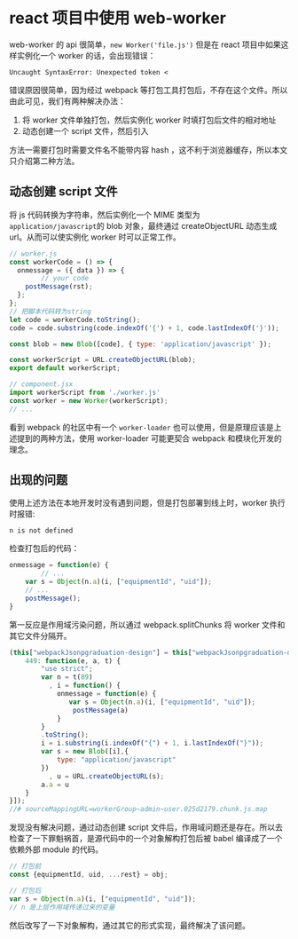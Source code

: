 # react 项目中使用 web-worker

web-worker 的 api 很简单，`new Worker('file.js')` 但是在 react 项目中如果这样实例化一个 worker 的话，会出现错误：

```
Uncaught SyntaxError: Unexpected token <
```

错误原因很简单，因为经过 webpack 等打包工具打包后，不存在这个文件。所以由此可见，我们有两种解决办法：

1. 将 worker 文件单独打包，然后实例化 worker 时填打包后文件的相对地址
2. 动态创建一个 script 文件，然后引入

方法一需要打包时需要文件名不能带内容 hash ，这不利于浏览器缓存，所以本文只介绍第二种方法。

## 动态创建 script 文件

将 js 代码转换为字符串，然后实例化一个 MIME 类型为 `application/javascript`的 blob 对象，最终通过 createObjectURL 动态生成 url。从而可以使实例化 worker 时可以正常工作。

```js
// worker.js
const workerCode = () => {
  onmessage = ({ data }) => {
		// your code
    postMessage(rst);
  };
};
// 把脚本代码转为string
let code = workerCode.toString();
code = code.substring(code.indexOf('{') + 1, code.lastIndexOf('}'));

const blob = new Blob([code], { type: 'application/javascript' });

const workerScript = URL.createObjectURL(blob);
export default workerScript;
```

```js
// component.jsx
import workerScript from './worker.js'
const worker = new Worker(workerScript);
// ...
```

看到 webpack 的社区中有一个 `worker-loader` 也可以使用，但是原理应该是上述提到的两种方法，使用 worker-loader 可能更契合 webpack 和模块化开发的理念。

## 出现的问题

使用上述方法在本地开发时没有遇到问题，但是打包部署到线上时，worker 执行时报错:

```
n is not defined
```

检查打包后的代码：

```js
onmessage = function(e) {
		// ...
    var s = Object(n.a)(i, ["equipmentId", "uid"]);
  	// ...
    postMessage();
}
```

第一反应是作用域污染问题，所以通过 webpack.splitChunks 将 worker 文件和其它文件分隔开。

```js
(this["webpackJsonpgraduation-design"] = this["webpackJsonpgraduation-design"] || []).push([[1], {
    449: function(e, a, t) {
        "use strict";
        var n = t(89)
          , i = function() {
            onmessage = function(e) {
               var s = Object(n.a)(i, ["equipmentId", "uid"]);
                postMessage(a)
            }
        }
        .toString();
        i = i.substring(i.indexOf("{") + 1, i.lastIndexOf("}"));
        var s = new Blob([i],{
            type: "application/javascript"
        })
          , u = URL.createObjectURL(s);
        a.a = u
    }
}]);
//# sourceMappingURL=workerGroup~admin~user.025d2179.chunk.js.map
```

发现没有解决问题，通过动态创建 script 文件后，作用域问题还是存在。所以去检查了一下罪魁祸首，是源代码中的一个对象解构打包后被 babel 编译成了一个依赖外部 module 的代码。

```js
// 打包前
const {equipmentId, uid, ...rest} = obj;

// 打包后
var s = Object(n.a)(i, ["equipmentId", "uid"]);
// n 是上层作用域传递过来的变量
```

然后改写了一下对象解构，通过其它的形式实现，最终解决了该问题。